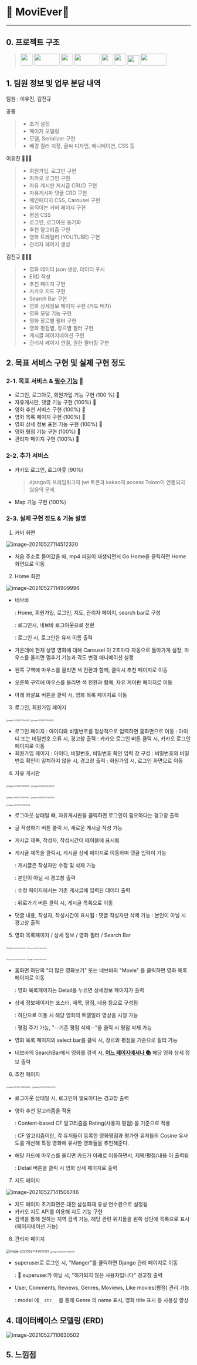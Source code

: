 

# 🛫 MoviEver🚀

---



## 0. 프로젝트 구조 

> <img src="https://i.pinimg.com/originals/3f/6e/c4/3f6ec446dd918554f22b774dbd5927c3.png" width="32" height="32" /> <img src="https://www.django-rest-framework.org/img/logo.png" width="70" height="32" /> <img src="https://img1.daumcdn.net/thumb/R800x0/?scode=mtistory2&fname=https%3A%2F%2Fblog.kakaocdn.net%2Fdn%2F3pxw6%2FbtqIH40ge9k%2FnvUQQh9IM8pGkg9fK7cBm1%2Fimg.png" width="32" height="32" /> <img src="https://blog.martinwork.co.kr/images/vue/vuex.png" width="70" height="32" />     <img src="https://cdn.worldvectorlogo.com/logos/bootstrap-5-1.svg" width="32" height="32" />  <img src="https://upload.wikimedia.org/wikipedia/commons/thumb/2/2d/Visual_Studio_Code_1.18_icon.svg/1200px-Visual_Studio_Code_1.18_icon.svg.png" width="32" height="32" />   <img src="https://i.pinimg.com/originals/91/94/c9/9194c978fa63798b2e882e6fda5eb953.png" width="32" height="28"/>   <img src="https://mayankgroverconsultant.files.wordpress.com/2014/08/web-logos.png" width="70" height="32" />





## 1. 팀원 정보 및 업무 분담 내역

팀원 : 이유진, 김진규

공통

> - 초기 설정
> - 페이지 모델링
> - 모델, Serializer 구현
> - 배경 컬러 지정, 글씨 디자인, 애니메이션, CSS 등

이유진 👩🏻‍💻

> - 회원가입, 로그인 구현
> - 카카오 로그인 구현
> - 자유 게시판 게시글 CRUD 구현
> - 자유게시파 댓글 CRD 구현
> - 메인페이지 CSS, Carousel 구현
> - 움직이는 커버 페이지 구현
> - 평점 CSS
> - 로그인, 로그아웃 동기화
> - 추천 알고리즘 구현
> - 영화 트레일러 (YOUTUBE) 구현
> - 관리자 페이지 생성

김진규 👨🏻‍💻

> - 영화 데이터 json 생성, 데이터 푸시
> - ERD 작성
> - 추천 페이지 구현
> - 카카오 지도 구현
> - Search Bar 구현
> - 영화 상세정보 페이지 구현 (카드 배치)
> - 영화 모달 기능 구현
> - 영화 장르별 필터 구현
> - 영화 평점별, 장르별 필터 구현
> - 게시글 페이지네이션 구현
> - 관리자 페이지 연결, 권한 필터링 구현




## 2. 목표 서비스 구현 및 실제 구현 정도

### 2-1. 목표 서비스 & <u>필수 기능</u> 🌟

- 로그인, 로그아웃, 회원가입 기능 구현 (100 %) 🌟
- 자유게시판, 댓글 기능 구현 (100%) 🌟
- 영화 추천 서비스 구현 (100%) 🌟
- 영화 목록 페이지 구현 (100%) 🌟
- 영화 상세 정보 표현 기능 구현 (100%) 🌟
- 영화 평점 기능 구현 (100%) 🌟
- 관리자 페이지 구현 (100%) 🌟

### 2-2. 추가 서비스

- 카카오 로그인, 로그아웃 (90%)

  > django의 프레임워크의 jwt 토큰과 kakao의 access Token이 연동되지 않음의 문제

- Map 기능 구현 (100%)



### 2-3. 실제 구현 정도 & 기능 설명



1. 커버 화면

![image-20210527114512320](README.assets/image-20210527114512320.png)

- 처음 주소로 들어갔을 때, mp4 파일이 재생되면서 Go Home을 클릭하면 Home 화면으로 이동



2. Home 화면

![image-20210527114909996](README.assets/image-20210527114909996.png)

- 네브바

  : Home, 회원가입, 로그인, 지도, 관리자 페이지, search bar로 구성

  : 로그인시, 네브바 로그아웃으로 전환

  : 로그인 시, 로그인한 유저 이름 출력

- 가운데에 현재 상영 영화에 대해 Carousel 이 2초마다 자동으로 돌아가게 설정, 마우스를 올리면 멈추기 기능과 각도 변경 애니메이션 실행

- 왼쪽 구역에 마우스를 올리면 색 전환과 함께, 클릭시 추천 페이지로 이동

- 오른쪽 구역에 마우스를 올리면 색 전환과 함께, 자유 게이판 페이지로 이동

- 아래 화살표 버튼을 클릭 시, 영화 목록 페이지로 이동



3. 로그인, 회원가입 페이지

<img src="README.assets/image-20210527115348476.png" alt="image-20210527115348476" style="zoom: 32%;" /> <img src="README.assets/image-20210527115422912.png" alt="image-20210527115422912" style="zoom: 32%;" />

- 로그인 페이지
  : 아이디와 비밀번호를 정상적으로 입력하면 홈화면으로 이동
  : 아이디 또는 비밀번호 오류 시, 경고창 출력
  : 카카오 로그인 버튼 클릭 시, 카카오 로그인 페이지로 이동
- 회원가입 페이지
  : 아이디, 비밀번호, 비밀번호 확인 입력 창 구성
  : 비밀번호와 비밀번호 확인이 일치하지 않을 시, 경고창 출력
  : 회원가입 시, 로그인 화면으로 이동



4. 자유 게시판

<img src="README.assets/image-20210527132638015.png" alt="image-20210527132638015" style="zoom:32%;" /> <img src="README.assets/image-20210527132722874.png" alt="image-20210527132722874" style="zoom:32%;" />

<img src="README.assets/image-20210527133440365.png" alt="image-20210527133440365" style="zoom:31%;" /> <img src="README.assets/image-20210527133522021.png" alt="image-20210527133522021" style="zoom:33%;" /> 

<img src="README.assets/image-20210527132818226.png" alt="image-20210527132818226" style="zoom:33%;" /> 

- 로그아웃 상태일 때, 자유게시판을 클릭하면 로그인이 필요하다는 경고창 출력

- 글 작성하기 버튼 클릭 시, 새로운 게시글 작성 가능

- 게시글 제목, 작성자, 작성시간이 테이블에 표시됨

- 게시글 제목을 클릭시, 게시글 상세 페이지로 이동하며 댓글 입력이 가능

  : 게시글은 작성자만 수정 및 삭제 가능

  : 본인이 아닐 시 경고창 출력

  : 수정 페이지에서는 기존 게시글에 입력된 데이터 출력

  : 뒤로가기 버튼 클릭 시, 게시글 목록으로 이동

- 댓글 내용, 작성자, 작성시간이 표시됨
  : 댓글 작성자만 삭제 가능
  : 본인이 아닐 시 경고창 출력



5. 영화 목록페이지 / 상세 정보 / 영화 필터 / Search Bar

<img src="README.assets/image-20210527134220937.png" alt="image-20210527134220937" style="zoom:27%;" />  <img src="README.assets/image-20210527134645039.png" alt="image-20210527134645039" style="zoom:26%;" />  

<img src="README.assets/image-20210527134920739.png" alt="image-20210527134920739" style="zoom:26%;" /> <img src="README.assets/image-20210527135005452.png" alt="image-20210527135005452" style="zoom:27%;" /> 

- 홈화면 하단의 "더 많은 영화보기"  또는 네브바의 "Movie" 를 클릭하면 영화 목록 페이지로 이동

  : 영화 목록페이지는 Detail를 누르면 상세정보 페이지가 출력

- 상세 정보페이지는 포스터, 제목, 평점, 내용 등으로 구성됨

  : 하단으로 이동 시 해당 영화의 트렐일러 영상을 시청 가능

  : 평점 주기 가능, "--기존 평점 삭제--"을 클릭 시 평점 삭제 가능

- 영화 목록 페이지의 select bar를 클릭 시, 장르와 평점을 기준으로 필터 가능

- 네브바의 SearchBar에서 영화를 검색 시, <u>**어느 페이지에서나 📚**</u>  해당 영화 상세 정보 출력



6. 추천 페이지

<img src="README.assets/image-20210527140122960.png" alt="image-20210527140122960" style="zoom:33%;" /> <img src="README.assets/image-20210527140237734.png" alt="image-20210527140237734" style="zoom:32%;" />

- 로그아웃 상태일 시, 로그인이 필요하다는 경고창 출력

- 영화 추천 알고리즘을 적용

  : Content-based CF 알고리즘을 Rating(사용자 평점) 을 기준으로 적용

  : CF 알고리즘이란, 각 유저들이 등록한 영화평점과 평가한 유저들의 Cosine 유사도를 계산해 특정 영화에 유사한 영화들을 추천해준다.

- 해당 카드에 마우스를 올리면 카드가 아래로 이동하면서, 제목/평점/내용 이 출력됨

  : Detail 버튼을 클릭 시 영화 상세 페이지로 출력



7. 지도 페이지

![image-20210527141506746](README.assets/image-20210527141506746.png)

- 지도 페이지 초기화면은 대전 삼성화재 유성 연수원으로 설정됨
- 카카오 지도 API를 이용해 지도 기능 구현
- 검색을 통해 원하는 지역 검색 가능, 해당 관련 위치들을 왼쪽 상단에 목록으로 표시 (페이지네이션 가능)



8. 관리자 페이지

<img src="README.assets/image-20210527143010131.png" alt="image-20210527143010131" style="zoom:60%;" /> <img src="README.assets/image-20210527142929448.png" alt="image-20210527142929448" style="zoom:33%;" />

- superuser로 로그인 시, "Manger"를 클릭하면 Django 관리 페이지로 이동

  : 🚫 superuser가 아닐 시, "허가되지 않은 사용자입니다" 경고창 출력

- User, Comments, Reviews, Genres, Moviews, Like movies(평점) 관리 가능

  : model 에`__str__` 를 통해 Genre 의 name 표시, 영화 title 표시 등 사용성 향상





## 4. 데이터베이스 모델링 (ERD)

![image-20210527110630502](README.assets/image-20210527110630502.png)





## 5. 느낌점

